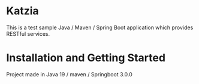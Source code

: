 # Katzia
This is a test sample Java / Maven / Spring Boot application which provides RESTful services.

# Installation and Getting Started
Project made in Java 19 / maven / Springboot 3.0.0
